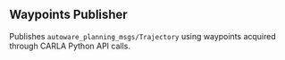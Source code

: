 ## Waypoints Publisher
Publishes `autoware_planning_msgs/Trajectory` using waypoints acquired through CARLA Python API calls. 
